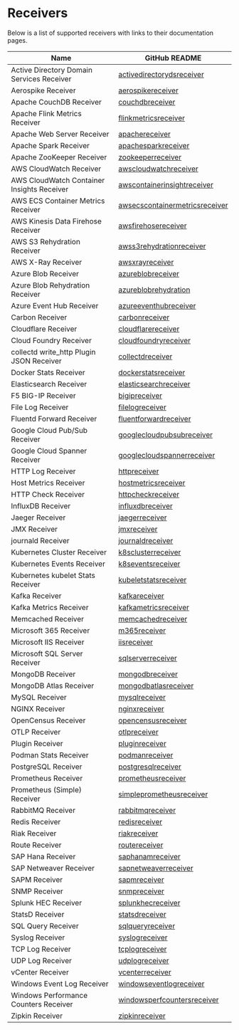 # Receivers

Below is a list of supported receivers with links to their documentation pages.

| Name                                       | GitHub README                                                                                                                                                      |
| ------------------------------------------ | ------------------------------------------------------------------------------------------------------------------------------------------------------------------ |
| Active Directory Domain Services Receiver  | [activedirectorydsreceiver](https://github.com/open-telemetry/opentelemetry-collector-contrib/blob/v0.106.1/receiver/activedirectorydsreceiver/README.md)           |
| Aerospike Receiver                         | [aerospikereceiver](https://github.com/open-telemetry/opentelemetry-collector-contrib/blob/v0.106.1/receiver/aerospikereceiver/README.md)                           |
| Apache CouchDB Receiver                    | [couchdbreceiver](https://github.com/open-telemetry/opentelemetry-collector-contrib/blob/v0.106.1/receiver/couchdbreceiver/README.md)                               |
| Apache Flink Metrics Receiver              | [flinkmetricsreceiver](https://github.com/open-telemetry/opentelemetry-collector-contrib/blob/v0.106.1/receiver/flinkmetricsreceiver/README.md)                     |
| Apache Web Server Receiver                 | [apachereceiver](https://github.com/open-telemetry/opentelemetry-collector-contrib/blob/v0.106.1/receiver/apachereceiver/README.md)                                 |
| Apache Spark Receiver                      | [apachesparkreceiver](https://github.com/open-telemetry/opentelemetry-collector-contrib/blob/v0.106.1/receiver/apachesparkreceiver/README.md)                       |
| Apache ZooKeeper Receiver                  | [zookeeperreceiver](https://github.com/open-telemetry/opentelemetry-collector-contrib/blob/v0.106.1/receiver/zookeeperreceiver/README.md)                           |
| AWS CloudWatch Receiver                    | [awscloudwatchreceiver](https://github.com/open-telemetry/opentelemetry-collector-contrib/blob/v0.106.1/receiver/awscloudwatchreceiver/README.md)                   |
| AWS CloudWatch Container Insights Receiver | [awscontainerinsightreceiver](https://github.com/open-telemetry/opentelemetry-collector-contrib/blob/v0.106.1/receiver/awscontainerinsightreceiver/README.md)       |
| AWS ECS Container Metrics Receiver         | [awsecscontainermetricsreceiver](https://github.com/open-telemetry/opentelemetry-collector-contrib/blob/v0.106.1/receiver/awsecscontainermetricsreceiver/README.md) |
| AWS Kinesis Data Firehose Receiver         | [awsfirehosereceiver](https://github.com/open-telemetry/opentelemetry-collector-contrib/blob/v0.106.1/receiver/awsfirehosereceiver/README.md)                       |
| AWS S3 Rehydration Receiver                | [awss3rehydrationreceiver](../receiver/awss3rehydrationreceiver/README.md)                                                                                         |
| AWS X-Ray Receiver                         | [awsxrayreceiver](https://github.com/open-telemetry/opentelemetry-collector-contrib/blob/v0.106.1/receiver/awsxrayreceiver/README.md)                               |
| Azure Blob Receiver                        | [azureblobreceiver](https://github.com/open-telemetry/opentelemetry-collector-contrib/blob/v0.106.1/receiver/azureblobreceiver/README.md)                           |
| Azure Blob Rehydration Receiver            | [azureblobrehydration](../receiver/azureblobrehydrationreceiver/README.md)                                                                                         |
| Azure Event Hub Receiver                   | [azureeventhubreceiver](https://github.com/open-telemetry/opentelemetry-collector-contrib/blob/v0.106.1/receiver/azureeventhubreceiver/README.md)                   |
| Carbon Receiver                            | [carbonreceiver](https://github.com/open-telemetry/opentelemetry-collector-contrib/blob/v0.106.1/receiver/carbonreceiver/README.md)                                 |
| Cloudflare Receiver                        | [cloudflarereceiver](https://github.com/open-telemetry/opentelemetry-collector-contrib/blob/v0.106.1/receiver/cloudflarereceiver/README.md)                         |
| Cloud Foundry Receiver                     | [cloudfoundryreceiver](https://github.com/open-telemetry/opentelemetry-collector-contrib/blob/v0.106.1/receiver/cloudfoundryreceiver/README.md)                     |
| collectd write_http Plugin JSON Receiver   | [collectdreceiver](https://github.com/open-telemetry/opentelemetry-collector-contrib/blob/v0.106.1/receiver/collectdreceiver/README.md)                             |
| Docker Stats Receiver                      | [dockerstatsreceiver](https://github.com/open-telemetry/opentelemetry-collector-contrib/blob/v0.106.1/receiver/dockerstatsreceiver/README.md)                       |
| Elasticsearch Receiver                     | [elasticsearchreceiver](https://github.com/open-telemetry/opentelemetry-collector-contrib/blob/v0.106.1/receiver/elasticsearchreceiver/README.md)                   |
| F5 BIG-IP Receiver                         | [bigipreceiver](https://github.com/open-telemetry/opentelemetry-collector-contrib/blob/v0.106.1/receiver/bigipreceiver/README.md)                                   |
| File Log Receiver                          | [filelogreceiver](https://github.com/open-telemetry/opentelemetry-collector-contrib/blob/v0.106.1/receiver/filelogreceiver/README.md)                               |
| Fluentd Forward Receiver                   | [fluentforwardreceiver](https://github.com/open-telemetry/opentelemetry-collector-contrib/blob/v0.106.1/receiver/fluentforwardreceiver/README.md)                   |
| Google Cloud Pub/Sub Receiver              | [googlecloudpubsubreceiver](https://github.com/open-telemetry/opentelemetry-collector-contrib/blob/v0.106.1/receiver/googlecloudpubsubreceiver/README.md)           |
| Google Cloud Spanner Receiver              | [googlecloudspannerreceiver](https://github.com/open-telemetry/opentelemetry-collector-contrib/blob/v0.106.1/receiver/googlecloudspannerreceiver/README.md)         |
| HTTP Log Receiver                          | [httpreceiver](../receiver/httpreceiver/README.md)                                                                                                                 |
| Host Metrics Receiver                      | [hostmetricsreceiver](https://github.com/open-telemetry/opentelemetry-collector-contrib/blob/v0.106.1/receiver/hostmetricsreceiver/README.md)                       |
| HTTP Check Receiver                        | [httpcheckreceiver](https://github.com/open-telemetry/opentelemetry-collector-contrib/blob/v0.106.1/receiver/httpcheckreceiver/README.md)                           |
| InfluxDB Receiver                          | [influxdbreceiver](https://github.com/open-telemetry/opentelemetry-collector-contrib/blob/v0.106.1/receiver/influxdbreceiver/README.md)                             |
| Jaeger Receiver                            | [jaegerreceiver](https://github.com/open-telemetry/opentelemetry-collector-contrib/blob/v0.106.1/receiver/jaegerreceiver/README.md)                                 |
| JMX Receiver                               | [jmxreceiver](https://github.com/open-telemetry/opentelemetry-collector-contrib/blob/v0.106.1/receiver/jmxreceiver/README.md)                                       |
| journald Receiver                          | [journaldreceiver](https://github.com/open-telemetry/opentelemetry-collector-contrib/blob/v0.106.1/receiver/journaldreceiver/README.md)                             |
| Kubernetes Cluster Receiver                | [k8sclusterreceiver](https://github.com/open-telemetry/opentelemetry-collector-contrib/blob/v0.106.1/receiver/k8sclusterreceiver/README.md)                         |
| Kubernetes Events Receiver                 | [k8seventsreceiver](https://github.com/open-telemetry/opentelemetry-collector-contrib/blob/v0.106.1/receiver/k8seventsreceiver/README.md)                           |
| Kubernetes kubelet Stats Receiver          | [kubeletstatsreceiver](https://github.com/open-telemetry/opentelemetry-collector-contrib/blob/v0.106.1/receiver/kubeletstatsreceiver/README.md)                     |
| Kafka Receiver                             | [kafkareceiver](https://github.com/open-telemetry/opentelemetry-collector-contrib/blob/v0.106.1/receiver/kafkareceiver/README.md)                                   |
| Kafka Metrics Receiver                     | [kafkametricsreceiver](https://github.com/open-telemetry/opentelemetry-collector-contrib/blob/v0.106.1/receiver/kafkametricsreceiver/README.md)                     |
| Memcached Receiver                         | [memcachedreceiver](https://github.com/open-telemetry/opentelemetry-collector-contrib/blob/v0.106.1/receiver/memcachedreceiver/README.md)                           |
| Microsoft 365 Receiver                     | [m365receiver](../receiver/m365receiver/README.md)                                                                                                                 |
| Microsoft IIS Receiver                     | [iisreceiver](https://github.com/open-telemetry/opentelemetry-collector-contrib/blob/v0.106.1/receiver/iisreceiver/README.md)                                       |
| Microsoft SQL Server Receiver              | [sqlserverreceiver](https://github.com/open-telemetry/opentelemetry-collector-contrib/blob/v0.106.1/receiver/sqlserverreceiver/README.md)                           |
| MongoDB Receiver                           | [mongodbreceiver](https://github.com/open-telemetry/opentelemetry-collector-contrib/blob/v0.106.1/receiver/mongodbreceiver/README.md)                               |
| MongoDB Atlas Receiver                     | [mongodbatlasreceiver](https://github.com/open-telemetry/opentelemetry-collector-contrib/blob/v0.106.1/receiver/mongodbatlasreceiver/README.md)                     |
| MySQL Receiver                             | [mysqlreceiver](https://github.com/open-telemetry/opentelemetry-collector-contrib/blob/v0.106.1/receiver/mysqlreceiver/README.md)                                   |
| NGINX Receiver                             | [nginxreceiver](https://github.com/open-telemetry/opentelemetry-collector-contrib/blob/v0.106.1/receiver/nginxreceiver/README.md)                                   |
| OpenCensus Receiver                        | [opencensusreceiver](https://github.com/open-telemetry/opentelemetry-collector-contrib/blob/v0.106.1/receiver/opencensusreceiver/README.md)                         |
| OTLP Receiver                              | [otlpreceiver](https://github.com/open-telemetry/opentelemetry-collector/blob/v0.106.1/receiver/otlpreceiver/README.md)                                             |
| Plugin Receiver                            | [pluginreceiver](../receiver/pluginreceiver/README.md)                                                                                                             |
| Podman Stats Receiver                      | [podmanreceiver](https://github.com/open-telemetry/opentelemetry-collector-contrib/blob/v0.106.1/receiver/podmanreceiver/README.md)                                 |
| PostgreSQL Receiver                        | [postgresqlreceiver](https://github.com/open-telemetry/opentelemetry-collector-contrib/blob/v0.106.1/receiver/postgresqlreceiver/README.md)                         |
| Prometheus Receiver                        | [prometheusreceiver](https://github.com/open-telemetry/opentelemetry-collector-contrib/blob/v0.106.1/receiver/prometheusreceiver/README.md)                         |
| Prometheus (Simple) Receiver               | [simpleprometheusreceiver](https://github.com/open-telemetry/opentelemetry-collector-contrib/blob/v0.106.1/receiver/simpleprometheusreceiver/README.md)             |
| RabbitMQ Receiver                          | [rabbitmqreceiver](https://github.com/open-telemetry/opentelemetry-collector-contrib/blob/v0.106.1/receiver/rabbitmqreceiver/README.md)                             |
| Redis Receiver                             | [redisreceiver](https://github.com/open-telemetry/opentelemetry-collector-contrib/blob/v0.106.1/receiver/redisreceiver/README.md)                                   |
| Riak Receiver                              | [riakreceiver](https://github.com/open-telemetry/opentelemetry-collector-contrib/blob/v0.106.1/receiver/riakreceiver/README.md)                                     |
| Route Receiver                             | [routereceiver](../receiver/routereceiver/README.md)                                                                                                               |
| SAP Hana Receiver                          | [saphanamreceiver](https://github.com/open-telemetry/opentelemetry-collector-contrib/blob/v0.106.1/receiver/saphanareceiver)                                        |
| SAP Netweaver Receiver                     | [sapnetweaverreceiver](../receiver/sapnetweaverreceiver/README.md)                                                                                                 |
| SAPM Receiver                              | [sapmreceiver](https://github.com/open-telemetry/opentelemetry-collector-contrib/blob/v0.106.1/receiver/sapmreceiver/README.md)                                     |
| SNMP Receiver                              | [snmpreceiver](https://github.com/open-telemetry/opentelemetry-collector-contrib/blob/v0.106.1/receiver/snmpreceiver/README.md)                                     |
| Splunk HEC Receiver                        | [splunkhecreceiver](https://github.com/open-telemetry/opentelemetry-collector-contrib/blob/v0.106.1/receiver/splunkhecreceiver/README.md)                           |
| StatsD Receiver                            | [statsdreceiver](https://github.com/open-telemetry/opentelemetry-collector-contrib/blob/v0.106.1/receiver/statsdreceiver/README.md)                                 |
| SQL Query Receiver                         | [sqlqueryreceiver](https://github.com/open-telemetry/opentelemetry-collector-contrib/blob/v0.106.1/receiver/sqlqueryreceiver/README.md)                             |
| Syslog Receiver                            | [syslogreceiver](https://github.com/open-telemetry/opentelemetry-collector-contrib/blob/v0.106.1/receiver/syslogreceiver/README.md)                                 |
| TCP Log Receiver                           | [tcplogreceiver](https://github.com/open-telemetry/opentelemetry-collector-contrib/blob/v0.106.1/receiver/tcplogreceiver/README.md)                                 |
| UDP Log Receiver                           | [udplogreceiver](https://github.com/open-telemetry/opentelemetry-collector-contrib/blob/v0.106.1/receiver/udplogreceiver/README.md)                                 |
| vCenter Receiver                           | [vcenterreceiver](https://github.com/open-telemetry/opentelemetry-collector-contrib/blob/v0.106.1/receiver/vcenterreceiver/README.md)                               |
| Windows Event Log Receiver                 | [windowseventlogreceiver](https://github.com/open-telemetry/opentelemetry-collector-contrib/blob/v0.106.1/receiver/windowseventlogreceiver/README.md)               |
| Windows Performance Counters Receiver      | [windowsperfcountersreceiver](https://github.com/open-telemetry/opentelemetry-collector-contrib/blob/v0.106.1/receiver/windowsperfcountersreceiver/README.md)       |
| Zipkin Receiver                            | [zipkinreceiver](https://github.com/open-telemetry/opentelemetry-collector-contrib/blob/v0.106.1/receiver/zipkinreceiver/README.md)                                 |
